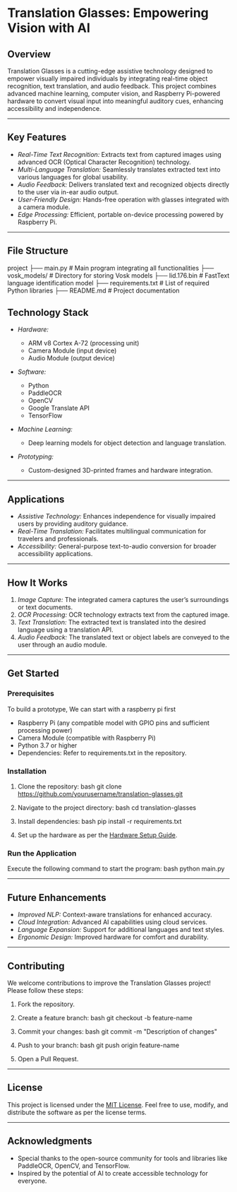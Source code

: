 # Translation Glasses: Empowering Vision with AI

## Overview
Translation Glasses is a cutting-edge assistive technology designed to empower visually impaired individuals by integrating real-time object recognition, text translation, and audio feedback. This project combines advanced machine learning, computer vision, and Raspberry Pi-powered hardware to convert visual input into meaningful auditory cues, enhancing accessibility and independence.

---

## Key Features

- *Real-Time Text Recognition:* Extracts text from captured images using advanced OCR (Optical Character Recognition) technology.
- *Multi-Language Translation:* Seamlessly translates extracted text into various languages for global usability.
- *Audio Feedback:* Delivers translated text and recognized objects directly to the user via in-ear audio output.
- *User-Friendly Design:* Hands-free operation with glasses integrated with a camera module.
- *Edge Processing:* Efficient, portable on-device processing powered by Raspberry Pi.

---

## File Structure

project
├── main.py               # Main program integrating all functionalities
├── vosk_models/          # Directory for storing Vosk models
├── lid.176.bin           # FastText language identification model
├── requirements.txt      # List of required Python libraries
├── README.md             # Project documentation


## Technology Stack

- *Hardware:*
  - ARM v8 Cortex A-72 (processing unit)
  - Camera Module (input device)
  - Audio Module (output device)

- *Software:*
  - Python
  - PaddleOCR
  - OpenCV
  - Google Translate API
  - TensorFlow

- *Machine Learning:*
  - Deep learning models for object detection and language translation.

- *Prototyping:*
  - Custom-designed 3D-printed frames and hardware integration.

---

## Applications

- *Assistive Technology:* Enhances independence for visually impaired users by providing auditory guidance.
- *Real-Time Translation:* Facilitates multilingual communication for travelers and professionals.
- *Accessibility:* General-purpose text-to-audio conversion for broader accessibility applications.

---

## How It Works

1. *Image Capture:* The integrated camera captures the user’s surroundings or text documents.
2. *OCR Processing:* OCR technology extracts text from the captured image.
3. *Text Translation:* The extracted text is translated into the desired language using a translation API.
4. *Audio Feedback:* The translated text or object labels are conveyed to the user through an audio module.

---

## Get Started

### Prerequisites

To build a prototype, We can start with a raspberry pi first
- Raspberry Pi (any compatible model with GPIO pins and sufficient processing power)
- Camera Module (compatible with Raspberry Pi)
- Python 3.7 or higher
- Dependencies: Refer to requirements.txt in the repository.

### Installation

1. Clone the repository:
   bash
   git clone https://github.com/yourusername/translation-glasses.git
   
2. Navigate to the project directory:
   bash
   cd translation-glasses
   
3. Install dependencies:
   bash
   pip install -r requirements.txt
   
4. Set up the hardware as per the [Hardware Setup Guide](link-to-hardware-setup).

### Run the Application

Execute the following command to start the program:
bash
python main.py


---

## Future Enhancements

- *Improved NLP:* Context-aware translations for enhanced accuracy.
- *Cloud Integration:* Advanced AI capabilities using cloud services.
- *Language Expansion:* Support for additional languages and text styles.
- *Ergonomic Design:* Improved hardware for comfort and durability.

---

## Contributing
We welcome contributions to improve the Translation Glasses project! Please follow these steps:

1. Fork the repository.
2. Create a feature branch:
   bash
   git checkout -b feature-name
   
3. Commit your changes:
   bash
   git commit -m "Description of changes"
   
4. Push to your branch:
   bash
   git push origin feature-name
   
5. Open a Pull Request.

---

## License
This project is licensed under the [MIT License](LICENSE). Feel free to use, modify, and distribute the software as per the license terms.

---

## Acknowledgments
- Special thanks to the open-source community for tools and libraries like PaddleOCR, OpenCV, and TensorFlow.
- Inspired by the potential of AI to create accessible technology for everyone.
